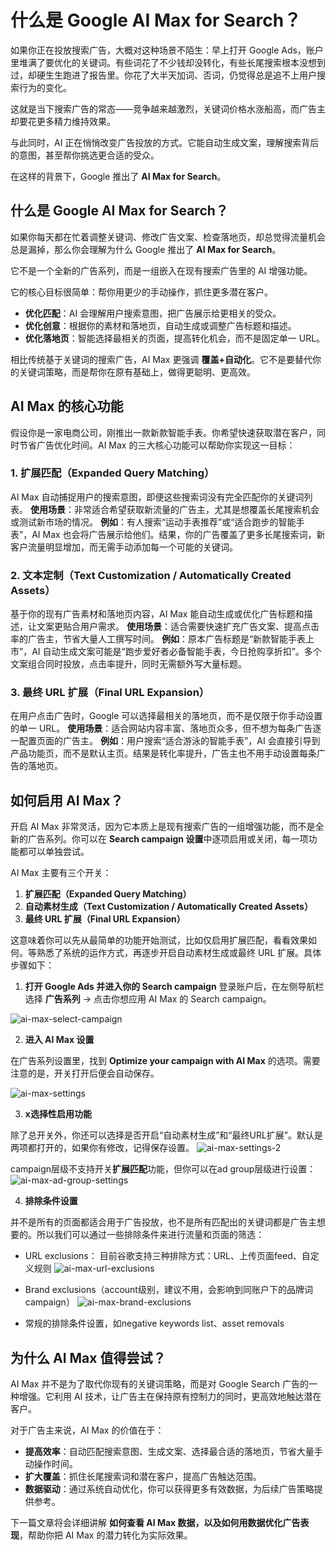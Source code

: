 # 什么是 Google AI Max for Search？


如果你正在投放搜索广告，大概对这种场景不陌生：早上打开 Google Ads，账户里堆满了要优化的关键词。有些词花了不少钱却没转化，有些长尾搜索根本没想到过，却硬生生跑进了报告里。你花了大半天加词、否词，仍觉得总是追不上用户搜索行为的变化。

这就是当下搜索广告的常态——竞争越来越激烈，关键词价格水涨船高，而广告主却要花更多精力维持效果。

与此同时，AI 正在悄悄改变广告投放的方式。它能自动生成文案，理解搜索背后的意图，甚至帮你挑选更合适的受众。

在这样的背景下，Google 推出了 **AI Max for Search**。


## 什么是 Google AI Max for Search？

如果你每天都在忙着调整关键词、修改广告文案、检查落地页，却总觉得流量机会总是漏掉，那么你会理解为什么 Google 推出了 **AI Max for Search**。

它不是一个全新的广告系列，而是一组嵌入在现有搜索广告里的 AI 增强功能。

它的核心目标很简单：帮你用更少的手动操作，抓住更多潜在客户。

* **优化匹配**：AI 会理解用户搜索意图，把广告展示给更相关的受众。
* **优化创意**：根据你的素材和落地页，自动生成或调整广告标题和描述。
* **优化落地页**：智能选择最相关的页面，提高转化机会，而不是固定单一 URL。

相比传统基于关键词的搜索广告，AI Max 更强调 **覆盖+自动化**。它不是要替代你的关键词策略，而是帮你在原有基础上，做得更聪明、更高效。



## AI Max 的核心功能

假设你是一家电商公司，刚推出一款新款智能手表。你希望快速获取潜在客户，同时节省广告优化时间。AI Max 的三大核心功能可以帮助你实现这一目标：

### 1. 扩展匹配（Expanded Query Matching）

AI Max 自动捕捉用户的搜索意图，即便这些搜索词没有完全匹配你的关键词列表。
**使用场景**：非常适合希望获取新流量的广告主，尤其是想覆盖长尾搜索机会或测试新市场的情况。
**例如**：有人搜索“运动手表推荐”或“适合跑步的智能手表”，AI Max 也会将广告展示给他们。结果，你的广告覆盖了更多长尾搜索词，新客户流量明显增加，而无需手动添加每一个可能的关键词。

### 2. 文本定制（Text Customization / Automatically Created Assets）

基于你的现有广告素材和落地页内容，AI Max 能自动生成或优化广告标题和描述，让文案更贴合用户需求。
**使用场景**：适合需要快速扩充广告文案、提高点击率的广告主，节省大量人工撰写时间。
**例如**：原本广告标题是“新款智能手表上市”，AI 自动生成文案可能是“跑步爱好者必备智能手表，今日抢购享折扣”。多个文案组合同时投放，点击率提升，同时无需额外写大量标题。

### 3. 最终 URL 扩展（Final URL Expansion）

在用户点击广告时，Google 可以选择最相关的落地页，而不是仅限于你手动设置的单一 URL。
**使用场景**：适合网站内容丰富、落地页众多，但不想为每条广告逐一配置页面的广告主。
**例如**：用户搜索“适合游泳的智能手表”，AI 会直接引导到产品功能页，而不是默认主页。结果是转化率提升，广告主也不用手动设置每条广告的落地页。



## 如何启用 AI Max？

开启 AI Max 非常灵活，因为它本质上是现有搜索广告的一组增强功能，而不是全新的广告系列。你可以在 **Search campaign 设置**中逐项启用或关闭，每一项功能都可以单独尝试。

AI Max 主要有三个开关：

1. **扩展匹配（Expanded Query Matching）**
2. **自动素材生成（Text Customization / Automatically Created Assets）**
3. **最终 URL 扩展（Final URL Expansion）**

这意味着你可以先从最简单的功能开始测试，比如仅启用扩展匹配，看看效果如何。等熟悉了系统的运作方式，再逐步开启自动素材生成或最终 URL 扩展。具体步骤如下：


1. **打开 Google Ads 并进入你的 Search campaign**
登录账户后，在左侧导航栏选择 **广告系列** → 点击你想应用 AI Max 的 Search campaign。

![ai-max-select-campaign](ai-max-select-campaign.png)

2. **进入 AI Max 设置**

在广告系列设置里，找到 **Optimize your campaign with AI Max** 的选项。需要注意的是，开关打开后便会自动保存。

![ai-max-settings](ai-max-settings.png)

3. **x选择性启用功能**

除了总开关外，你还可以选择是否开启“自动素材生成”和“最终URL扩展”。默认是两项都打开的，如果你有修改，记得保存设置。
![ai-max-settings-2](ai-max-settings-2.png)

campaign层级不支持开关**扩展匹配**功能，但你可以在ad group层级进行设置：
![ai-max-ad-group-settings](ai-max-ad-group-settings.png)

4. **排除条件设置**

并不是所有的页面都适合用于广告投放，也不是所有匹配出的关键词都是广告主想要的。所以我们可以通过一些排除条件来进行流量和页面的筛选：

- URL exclusions：
目前谷歌支持三种排除方式：URL、上传页面feed、自定义规则
![ai-max-url-exclusions](ai-max-url-exclusions.png)

- Brand exclusions（account级别，建议不用，会影响到同账户下的品牌词campaign）
![ai-max-brand-exclusions](ai-max-brand-exclusions.png)

- 常规的排除条件设置，如negative keywords list、asset removals



## 为什么 AI Max 值得尝试？

AI Max 并不是为了取代你现有的关键词策略，而是对 Google Search 广告的一种增强。它利用 AI 技术，让广告主在保持原有控制力的同时，更高效地触达潜在客户。

对于广告主来说，AI Max 的价值在于：

* **提高效率**：自动匹配搜索意图、生成文案、选择最合适的落地页，节省大量手动操作时间。
* **扩大覆盖**：抓住长尾搜索词和潜在客户，提高广告触达范围。
* **数据驱动**：通过系统自动优化，你可以获得更多有效数据，为后续广告策略提供参考。

下一篇文章将会详细讲解 **如何查看 AI Max 数据，以及如何用数据优化广告表现**，帮助你把 AI Max 的潜力转化为实际效果。

